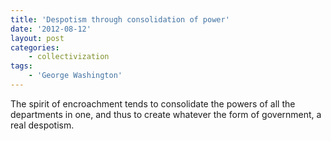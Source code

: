 ```yaml
---
title: 'Despotism through consolidation of power'
date: '2012-08-12'
layout: post
categories:
    - collectivization
tags:
    - 'George Washington'
---
```


The spirit of encroachment tends to consolidate the powers of all the departments in one, and thus to create whatever the form of government, a real despotism.